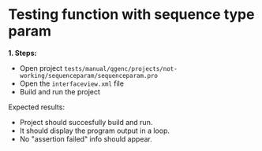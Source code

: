 # Testing function with sequence type param

**1. Steps:**

* Open project `tests/manual/qgenc/projects/not-working/sequenceparam/sequenceparam.pro`
* Open the `interfaceview.xml` file
* Build and run the project

Expected results:

* Project should succesfully build and run.
* It should display the program output in a loop.
* No "assertion failed" info should appear.

